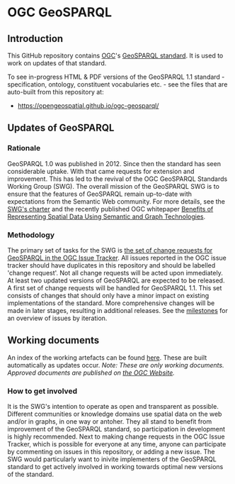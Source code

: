 # OGC GeoSPARQL

## Introduction

This GitHub repository contains [OGC](https://www.ogc.org/)'s [GeoSPARQL standard](https://www.ogc.org/standards/geosparql). It is used to work on updates of that standard.

To see in-progress HTML & PDF versions of the GeoSPARQL 1.1 standard - specification, ontology, constituent vocabularies etc. - see the files that are auto-built from this repository at:

* <https://opengeospatial.github.io/ogc-geosparql/>

## Updates of GeoSPARQL

### Rationale
GeoSPARQL 1.0 was published in 2012. Since then the standard has seen considerable uptake. With that came requests for extension and improvement. This has led to the revival of the OGC GeoSPARQL Standards Working Group (SWG). The overall mission of the GeoSPARQL SWG is to ensure that the features of GeoSPARQL remain up-to-date with expectations from the Semantic Web community. For more details, see the [SWG's charter](https://portal.ogc.org/files/93345) and the recently published OGC whitepaper [Benefits of Representing Spatial Data Using Semantic and Graph Technologies](http://docs.ogc.org/wp/19-078r1/19-078r1.html).

### Methodology
The primary set of tasks for the SWG is [the set of change requests for GeoSPARQL in the OGC Issue Tracker](http://ogc.standardstracker.org/requestlist.cgi?component=11-052r4&list_id=1094&product=OGC). All issues reported in the OGC issue tracker should have duplicates in this repository and should be labelled 'change request'.
Not all change requests will be acted upon immediately. At least two updated versions of GeoSPARQL are expected to be released. A first set of change requests will be handled for GeoSPARQL 1.1. This set consists of changes that should only have a minor impact on existing implementations of the standard. More comprehensive changes will be made in later stages, resulting in additional releases. See the [milestones](milestones) for an overview of issues by iteration. 

## Working documents
An index of the working artefacts can be found <a href="https://opengeospatial.github.io/ogc-geosparql/">here</a>. These are built automatically as updates occur. *Note: These are only working documents. Approved documents are published on <a href="https://www.ogc.org/standards/geosparql">the OGC Website</a>.*

### How to get involved
It is the SWG's intention to operate as open and transparent as possible. Different communities or knowledge domains use spatial data on the web and/or in graphs, in one way or antoher. They all stand to benefit from improvement of the GeoSPARQL standard, so participation in development is highly recommended.
Next to making change requests in the OGC Issue Tracker, which is possible for everyone at any time, anyone can participate by commenting on issues in this repository, or adding a new issue. The SWG would particularly want to inivite implementers of the GeoSPARQL standard to get actively involved in working towards optimal new versions of the standard.
